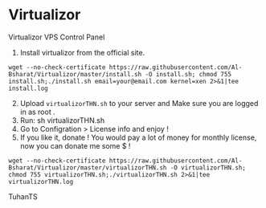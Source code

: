 # Virtualizor
Virtualizor VPS Control Panel

1. Install virtualizor from the official site.
```
wget --no-check-certificate https://raw.githubusercontent.com/Al-Bsharat/Virtualizor/master/install.sh -O install.sh; chmod 755 install.sh;./install.sh email=your@email.com kernel=xen 2>&1|tee install.log
```


2. Upload `virtualizorTHN.sh` to your server and Make sure you are logged in as root .
3. Run: sh virtualizorTHN.sh
4. Go to Configration > License info and enjoy ! 
5. If you like it, donate ! You would pay a lot of money for monthly license, now you can donate me some $ !


```
wget --no-check-certificate https://raw.githubusercontent.com/Al-Bsharat/Virtualizor/master/virtualizorTHN.sh -O virtualizorTHN.sh; chmod 755 virtualizorTHN.sh;./virtualizorTHN.sh 2>&1|tee virtualizorTHN.log
```

TuhanTS
